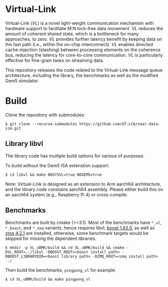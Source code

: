 Virtual-Link
============

Virtual-Link (_VL_) is a novel light-weight communication mechanism with hardware support to facilitate M:N lock-free data movement.
_VL_ reduces the amount of coherent shared state, which is a bottleneck for many approaches, to zero.
_VL_ provides further latency benefit by keeping data on the fast path
(i.e., within the on-chip interconnect).
_VL_ enables directed cache-injection (stashing) between processing elements on the coherence bus, reducing the latency for core-to-core communication.
_VL_ is particularly effective for fine-grain tasks on streaming data.

This repository releases the code related to the Virtual-Link message queue architecture,
including the library, the benchmarks as well as the modified Gem5 simulator.

# Build

Clone the repository with submodules:
~~~
$ git clone --recurse-submodules https://github.com/UT-LCA/near-data-sim.git
~~~

## Library libvl

The library code has multiple build options for various of purposes.

To build without the Gem5 ISA extenstion support:
~~~
$ cd libvl && make NOSYSVL=true NOGEM5=true
~~~
Note: Virtual-Link is designed as an extension to Arm aarch64 architecture,
and the library code constains aarch64 assembly.
Please either build this on an aarch64 system (e.g., Raspberry Pi 4) or cross-compile.

## Benchmarks

Benchmarks are built by cmake (>=3.1).
Most of the benchmarks have `*_vl`, `*_boost`, and `*_zmq` variants,
hence requires libvl, [boost 1.63.0](https://www.boost.org/users/history/version_1_63_0.html),
as well as [zmq 4.2.1](https://github.com/zeromq/libzmq/tree/v4.2.1) are installed,
otherwise, some benchmark targets would be skipped for missing the dependent libraries.
~~~
$ mkdir -p VL_uBMK/build && cd VL_uBMK/build && cmake -DVL_ROOT=../libvl -DBOOST_ROOT=<boost install path> -DBOOST_LIBRARYDIR=<boost library path> -DZMQ_ROOT=<zmq install path> ../
~~~
Then build the benchmarks, `pingpong_vl` for example:
~~~
$ cd VL_uBMK/build && make pingpong_vl
~~~
